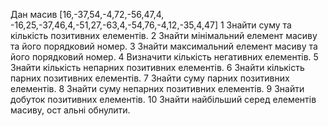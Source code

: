 Дан масив [16,-37,54,-4,72,-56,47,4, -16,25,-37,46,4,-51,27,-63,4,-54,76,-4,12,-35,4,47] 
1 Знайти суму та кількість позитивних елементів.
2 Знайти мінімальний елемент масиву та його порядковий номер.
3 Знайти максимальний елемент масиву та його порядковий номер.
4 Визначити кількість негативних елементів.
5 Знайти кількість непарних позитивних елементів.
6 Знайти кількість парних позитивних елементів.
7 Знайти суму парних позитивних елементів.
8 Знайти суму непарних позитивних елементів.
9 Знайти добуток позитивних елементів.
10 Знайти найбільший серед елементів масиву, ост альні обнулити.